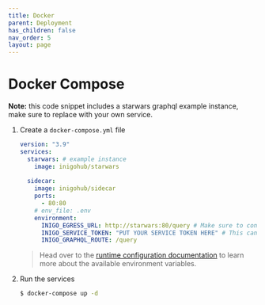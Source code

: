 ```yaml
---
title: Docker
parent: Deployment
has_children: false
nav_order: 5
layout: page
---
```


# Docker Compose

  **Note:** this code snippet includes a starwars graphql example instance, make sure to replace with your own service.

  1. Create a `docker-compose.yml` file

      ``` yaml
      version: "3.9"
      services:
        starwars: # example instance
          image: inigohub/starwars
          
        sidecar:
          image: inigohub/sidecar
          ports:
            - 80:80
          # env_file: .env
          environment:
            INIGO_EGRESS_URL: http://starwars:80/query # Make sure to configure
            INIGO_SERVICE_TOKEN: "PUT YOUR SERVICE TOKEN HERE" # This can be stored in an .env file instead
            INIGO_GRAPHQL_ROUTE: /query
      ```

      > Head over to the [runtime configuration documentation](deployment_runtime_override.html) to learn more about the available environment variables.

  2. Run the services
      ``` sh
      $ docker-compose up -d
      ```
